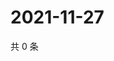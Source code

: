# 2021-11-27

共 0 条

<!-- BEGIN WEIBO -->
<!-- 最后更新时间 Sat Nov 27 2021 19:11:29 GMT+0800 (China Standard Time) -->

<!-- END WEIBO -->
